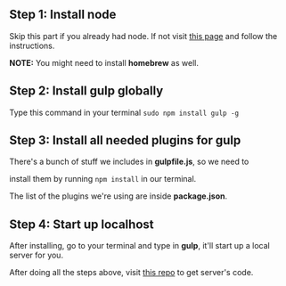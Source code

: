 ## Step 1: Install node
Skip this part if you already had node.
If not visit [this page](http://google.com) and follow the instructions.

**NOTE:** You might need to install **homebrew** as well.

## Step 2: Install gulp globally
Type this command in your terminal ```sudo npm install gulp -g```

## Step 3: Install all needed plugins for gulp
There's a bunch of stuff we includes in **gulpfile.js**, so we need to

install them by running ```npm install``` in our terminal.

The list of the plugins we're using are inside **package.json**.
## Step 4: Start up localhost
After installing, go to your terminal and type in **gulp**,
 it'll start up a local server for you.

After doing all the steps above,
 visit [this repo](https://github.com/marcuslin/react_practice_server) to get server's code.
